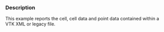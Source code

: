 ### Description
This example reports the cell, cell data and point data contained within a VTK XML or legacy file.
